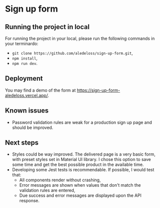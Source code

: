 # Sign up form

## Running the project in local

For running the project in your local, please run the following commands in your terminardo:

- `git clone https://github.com/aledeloss/sign-up-form.git`,
- `npm install`,
- `npm run dev`.

## Deployment

You may find a demo of the form at https://sign-up-form-aledeloss.vercel.app/.

## Known issues

- Password validation rules are weak for a production sign up page and should be improved.

## Next steps

- Styles could be way improved. The delivered page is a very basic form, with preset styles set in Material UI library. I chose this option to save some time and get the best possible product in the available time.
- Developing some Jest tests is recommendable. If possible, I would test that:
  - All components render without crashing,
  - Error messages are shown when values that don't match the validation rules are entered,
  - Due success and error messages are displayed upon the API response.
